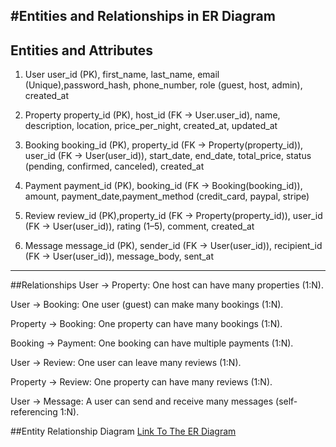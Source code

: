 #Entities and Relationships in ER Diagram
---
## Entities and Attributes
1. User
user_id (PK), first_name, last_name, email (Unique),password_hash, phone_number, role (guest, host, admin), created_at

2. Property
property_id (PK), host_id (FK → User.user_id), name, description,
location, price_per_night, created_at, updated_at

3. Booking
booking_id (PK), property_id (FK → Property(property_id)), user_id (FK → User(user_id)), start_date, end_date, total_price, status (pending, confirmed, canceled), created_at

4. Payment
payment_id (PK), booking_id (FK → Booking(booking_id)), amount, payment_date,payment_method (credit_card, paypal, stripe)

5. Review
review_id (PK),property_id (FK → Property(property_id)), user_id (FK → User(user_id)), rating (1–5), comment, created_at

6. Message
message_id (PK), sender_id (FK → User(user_id)), recipient_id (FK → User(user_id)), message_body, sent_at

---
##Relationships
User → Property: One host can have many properties (1:N).

User → Booking: One user (guest) can make many bookings (1:N).

Property → Booking: One property can have many bookings (1:N).

Booking → Payment: One booking can have multiple payments (1:N).

User → Review: One user can leave many reviews (1:N).

Property → Review: One property can have many reviews (1:N).

User → Message: A user can send and receive many messages (self-referencing 1:N).

##Entity Relationship Diagram
[Link To The ER Diagram](https://dbdiagram.io/d/airbnb-database-ERD-68b3ccb3777b52b76c540f29)


